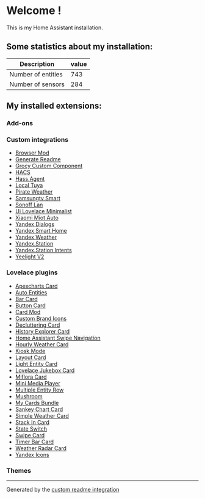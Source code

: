 # Welcome !

This is my Home Assistant installation.

## Some statistics about my installation:

Description | value
-- | --
Number of entities | 743
Number of sensors | 284


## My installed extensions:

### Add-ons

### Custom integrations
- [Browser Mod](https://github.com/thomasloven/hass-browser_mod)
- [Generate Readme](https://github.com/custom-components/readme)
- [Grocy Custom Component](https://github.com/custom-components/grocy)
- [HACS](https://github.com/hacs/integration)
- [Hass.Agent](https://github.com/LAB02-Research/HASS.Agent-Integration)
- [Local Tuya](https://github.com/rospogrigio/localtuya)
- [Pirate Weather](https://github.com/Pirate-Weather/pirate-weather-ha)
- [Samsungtv Smart](https://github.com/ollo69/ha-samsungtv-smart)
- [Sonoff Lan](https://github.com/AlexxIT/SonoffLAN)
- [Ui Lovelace Minimalist](https://github.com/UI-Lovelace-Minimalist/UI)
- [Xiaomi Miot Auto](https://github.com/al-one/hass-xiaomi-miot)
- [Yandex Dialogs](https://github.com/AlexxIT/YandexDialogs)
- [Yandex Smart Home](https://github.com/dext0r/yandex_smart_home)
- [Yandex Weather](https://github.com/IATkachenko/HA-YandexWeather)
- [Yandex.Station](https://github.com/AlexxIT/YandexStation)
- [Yandex.Station Intents](https://github.com/dext0r/ha-yandex-station-intents)
- [Yeelight V2](https://github.com/ykmn/hacs-yeelight_v2)

### Lovelace plugins
- [Apexcharts Card](https://github.com/RomRider/apexcharts-card)
- [Auto Entities](https://github.com/thomasloven/lovelace-auto-entities)
- [Bar Card](https://github.com/custom-cards/bar-card)
- [Button Card](https://github.com/custom-cards/button-card)
- [Card Mod](https://github.com/thomasloven/lovelace-card-mod)
- [Custom Brand Icons](https://github.com/elax46/custom-brand-icons)
- [Decluttering Card](https://github.com/custom-cards/decluttering-card)
- [History Explorer Card](https://github.com/alexarch21/history-explorer-card)
- [Home Assistant Swipe Navigation](https://github.com/zanna-37/hass-swipe-navigation)
- [Hourly Weather Card](https://github.com/decompil3d/lovelace-hourly-weather)
- [Kiosk Mode](https://github.com/NemesisRE/kiosk-mode)
- [Layout Card](https://github.com/thomasloven/lovelace-layout-card)
- [Light Entity Card](https://github.com/ljmerza/light-entity-card)
- [Lovelace Jukebox Card](https://github.com/lukx/home-assistant-jukebox)
- [Miflora Card](https://github.com/RodBr/miflora-card)
- [Mini Media Player](https://github.com/kalkih/mini-media-player)
- [Multiple Entity Row](https://github.com/benct/lovelace-multiple-entity-row)
- [Mushroom](https://github.com/piitaya/lovelace-mushroom)
- [My Cards Bundle](https://github.com/AnthonMS/my-cards)
- [Sankey Chart Card](https://github.com/MindFreeze/ha-sankey-chart)
- [Simple Weather Card](https://github.com/kalkih/simple-weather-card)
- [Stack In Card](https://github.com/custom-cards/stack-in-card)
- [State Switch](https://github.com/thomasloven/lovelace-state-switch)
- [Swipe Card](https://github.com/bramkragten/swipe-card)
- [Timer Bar Card](https://github.com/rianadon/timer-bar-card)
- [Weather Radar Card](https://github.com/Makin-Things/weather-radar-card)
- [Yandex Icons](https://github.com/iswitch/ha-yandex-icons)

### Themes


***

Generated by the [custom readme integration](https://github.com/custom-components/readme)